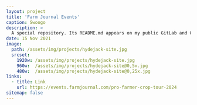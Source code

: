 ```yaml
---
layout: project
title: 'Farm Journal Events'
caption: Swoogo
description: >
  A special repository. Its README.md appears on my public GitLab and GitHub profiles. 
date: 15 Nov 2021
image: 
  path: /assets/img/projects/hydejack-site.jpg
  srcset: 
    1920w: /assets/img/projects/hydejack-site.jpg
    960w:  /assets/img/projects/hydejack-site@0,5x.jpg
    480w:  /assets/img/projects/hydejack-site@0,25x.jpg
links:
  - title: Link
    url: https://events.farmjournal.com/pro-farmer-crop-tour-2024
sitemap: false
---
```


